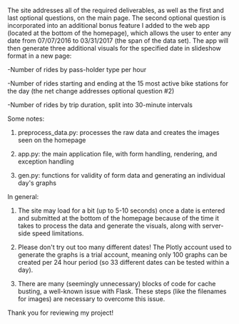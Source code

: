 ​The site addresses all of the required deliverables, as well as the first and last optional questions, on the main page. The second optional question is incorporated into an additional bonus feature I added to the web app (located at the bottom of the homepage), which allows the user to enter any date from 07/07/2016 to 03/31/2017 (the span of the data set). The app will then generate three additional visuals for the specified date in slideshow format in a new page:

-Number of rides by pass-holder type per hour

-Number of rides starting and ending at the 15 most active bike stations for the day (the net change addresses optional question #2)

-Number of rides by trip duration, split into 30-minute intervals

Some notes:

1. preprocess_data.py: processes the raw data and creates the images seen on the homepage

2. app.py: the main application file, with form handling, rendering, and exception handling

3. gen.py: functions for validity of form data and generating an individual day's graphs



In general:

1. The site may load for a bit (up to 5-10 seconds) once a date is entered and submitted at the bottom of the homepage because of the time it takes to process the data and generate the visuals, along with server-side speed limitations.

2. Please don't try out too many different dates! The Plotly account used to generate the graphs is a trial account, meaning only 100 graphs can be created per 24 hour period (so 33 different dates can be tested within a day).

3. There are many (seemingly unnecessary) blocks of code for cache busting, a well-known issue with Flask. These steps (like the filenames for images) are necessary to overcome this issue.



Thank you for reviewing my project!
